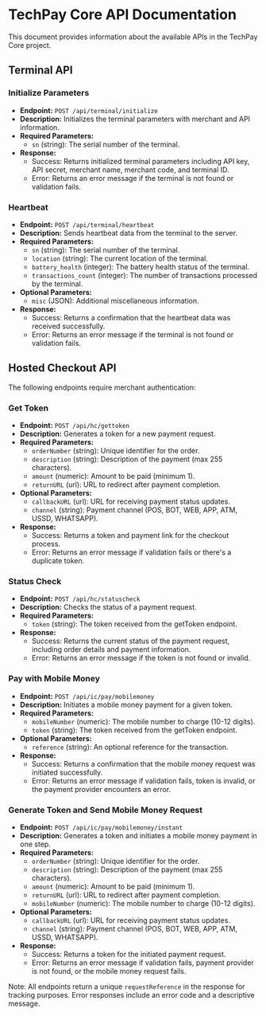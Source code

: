 # TechPay Core API Documentation

This document provides information about the available APIs in the TechPay Core project.

## Terminal API

### Initialize Parameters

- **Endpoint:** `POST /api/terminal/initialize`
- **Description:** Initializes the terminal parameters with merchant and API information.
- **Required Parameters:**
  - `sn` (string): The serial number of the terminal.
- **Response:**
  - Success: Returns initialized terminal parameters including API key, API secret, merchant name, merchant code, and terminal ID.
  - Error: Returns an error message if the terminal is not found or validation fails.

### Heartbeat

- **Endpoint:** `POST /api/terminal/heartbeat`
- **Description:** Sends heartbeat data from the terminal to the server.
- **Required Parameters:**
  - `sn` (string): The serial number of the terminal.
  - `location` (string): The current location of the terminal.
  - `battery_health` (integer): The battery health status of the terminal.
  - `transactions_count` (integer): The number of transactions processed by the terminal.
- **Optional Parameters:**
  - `misc` (JSON): Additional miscellaneous information.
- **Response:**
  - Success: Returns a confirmation that the heartbeat data was received successfully.
  - Error: Returns an error message if the terminal is not found or validation fails.

## Hosted Checkout API

The following endpoints require merchant authentication:

### Get Token

- **Endpoint:** `POST /api/hc/gettoken`
- **Description:** Generates a token for a new payment request.
- **Required Parameters:**
  - `orderNumber` (string): Unique identifier for the order.
  - `description` (string): Description of the payment (max 255 characters).
  - `amount` (numeric): Amount to be paid (minimum 1).
  - `returnURL` (url): URL to redirect after payment completion.
- **Optional Parameters:**
  - `callbackURL` (url): URL for receiving payment status updates.
  - `channel` (string): Payment channel (POS, BOT, WEB, APP, ATM, USSD, WHATSAPP).
- **Response:**
  - Success: Returns a token and payment link for the checkout process.
  - Error: Returns an error message if validation fails or there's a duplicate token.

### Status Check

- **Endpoint:** `POST /api/hc/statuscheck`
- **Description:** Checks the status of a payment request.
- **Required Parameters:**
  - `token` (string): The token received from the getToken endpoint.
- **Response:**
  - Success: Returns the current status of the payment request, including order details and payment information.
  - Error: Returns an error message if the token is not found or invalid.

### Pay with Mobile Money

- **Endpoint:** `POST /api/ic/pay/mobilemoney`
- **Description:** Initiates a mobile money payment for a given token.
- **Required Parameters:**
  - `mobileNumber` (numeric): The mobile number to charge (10-12 digits).
  - `token` (string): The token received from the getToken endpoint.
- **Optional Parameters:**
  - `reference` (string): An optional reference for the transaction.
- **Response:**
  - Success: Returns a confirmation that the mobile money request was initiated successfully.
  - Error: Returns an error message if validation fails, token is invalid, or the payment provider encounters an error.

### Generate Token and Send Mobile Money Request

- **Endpoint:** `POST /api/ic/pay/mobilemoney/instant`
- **Description:** Generates a token and initiates a mobile money payment in one step.
- **Required Parameters:**
  - `orderNumber` (string): Unique identifier for the order.
  - `description` (string): Description of the payment (max 255 characters).
  - `amount` (numeric): Amount to be paid (minimum 1).
  - `returnURL` (url): URL to redirect after payment completion.
  - `mobileNumber` (numeric): The mobile number to charge (10-12 digits).
- **Optional Parameters:**
  - `callbackURL` (url): URL for receiving payment status updates.
  - `channel` (string): Payment channel (POS, BOT, WEB, APP, ATM, USSD, WHATSAPP).
- **Response:**
  - Success: Returns a token for the initiated payment request.
  - Error: Returns an error message if validation fails, payment provider is not found, or the mobile money request fails.

Note: All endpoints return a unique `requestReference` in the response for tracking purposes. Error responses include an error code and a descriptive message.